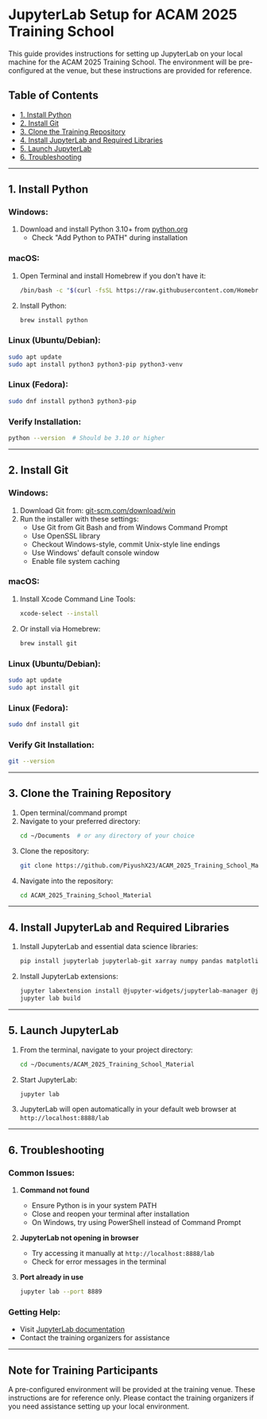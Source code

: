 # JupyterLab Setup for ACAM 2025 Training School

This guide provides instructions for setting up JupyterLab on your local machine for the ACAM 2025 Training School. The environment will be pre-configured at the venue, but these instructions are provided for reference.

## Table of Contents
- [1. Install Python](#1-install-python)
- [2. Install Git](#2-install-git)
- [3. Clone the Training Repository](#3-clone-the-training-repository)
- [4. Install JupyterLab and Required Libraries](#4-install-jupyterlab-and-required-libraries)
- [5. Launch JupyterLab](#5-launch-jupyterlab)
- [6. Troubleshooting](#6-troubleshooting)

---

## 1. Install Python

### Windows:
1. Download and install Python 3.10+ from [python.org](https://www.python.org/downloads/)
   - Check "Add Python to PATH" during installation

### macOS:
1. Open Terminal and install Homebrew if you don't have it:
   ```bash
   /bin/bash -c "$(curl -fsSL https://raw.githubusercontent.com/Homebrew/install/HEAD/install.sh)"
   ```
2. Install Python:
   ```bash
   brew install python
   ```

### Linux (Ubuntu/Debian):
```bash
sudo apt update
sudo apt install python3 python3-pip python3-venv
```

### Linux (Fedora):
```bash
sudo dnf install python3 python3-pip
```

### Verify Installation:
```bash
python --version  # Should be 3.10 or higher
```

---

## 2. Install Git

### Windows:
1. Download Git from: [git-scm.com/download/win](https://git-scm.com/download/win)
2. Run the installer with these settings:
   - Use Git from Git Bash and from Windows Command Prompt
   - Use OpenSSL library
   - Checkout Windows-style, commit Unix-style line endings
   - Use Windows' default console window
   - Enable file system caching

### macOS:
1. Install Xcode Command Line Tools:
   ```bash
   xcode-select --install
   ```
2. Or install via Homebrew:
   ```bash
   brew install git
   ```

### Linux (Ubuntu/Debian):
```bash
sudo apt update
sudo apt install git
```

### Linux (Fedora):
```bash
sudo dnf install git
```

### Verify Git Installation:
```bash
git --version
```

---

## 3. Clone the Training Repository

1. Open terminal/command prompt
2. Navigate to your preferred directory:
   ```bash
   cd ~/Documents  # or any directory of your choice
   ```
3. Clone the repository:
   ```bash
   git clone https://github.com/PiyushX23/ACAM_2025_Training_School_Material.git
   ```
4. Navigate into the repository:
   ```bash
   cd ACAM_2025_Training_School_Material
   ```

---

## 4. Install JupyterLab and Required Libraries

1. Install JupyterLab and essential data science libraries:
   ```bash
   pip install jupyterlab jupyterlab-git xarray numpy pandas matplotlib cartopy netCDF4 scipy seaborn plotly
   ```

2. Install JupyterLab extensions:
   ```bash
   jupyter labextension install @jupyter-widgets/jupyterlab-manager @jupyterlab/git @jupyterlab/toc jupyterlab-plotly
   jupyter lab build
   ```

---

## 5. Launch JupyterLab

1. From the terminal, navigate to your project directory:
   ```bash
   cd ~/Documents/ACAM_2025_Training_School_Material
   ```
2. Start JupyterLab:
   ```bash
   jupyter lab
   ```
3. JupyterLab will open automatically in your default web browser at `http://localhost:8888/lab`

---

## 6. Troubleshooting

### Common Issues:

1. **Command not found**
   - Ensure Python is in your system PATH
   - Close and reopen your terminal after installation
   - On Windows, try using PowerShell instead of Command Prompt

2. **JupyterLab not opening in browser**
   - Try accessing it manually at `http://localhost:8888/lab`
   - Check for error messages in the terminal

3. **Port already in use**
   ```bash
   jupyter lab --port 8889
   ```

### Getting Help:
- Visit [JupyterLab documentation](https://jupyterlab.readthedocs.io/)
- Contact the training organizers for assistance

---

## Note for Training Participants

A pre-configured environment will be provided at the training venue. These instructions are for reference only. Please contact the training organizers if you need assistance setting up your local environment.

